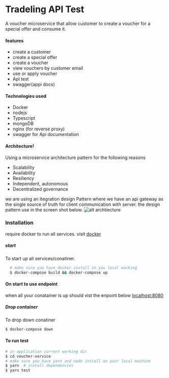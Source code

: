 # Tradeling API Test

A voucher microservice that allow customer to create a voucher for a special offer and consume it.
  #### features
  - create a customer
  - create a special offer
  - create a voucher
  - view vouchers by customer email
  - use or apply voucher
  - Api test
  - swagger(appi docs)
  #### Technologies used
   - Docker
   - nodejs
   - Typescript
   - mongoDB
   - nginx (for reverse proxy)
   - swagger for Api documentation 

#### Architecture!
   Using a microservice architecture pattern for the following reasons
   -  Scalability
   -   Availability
   -   Resiliency
   - Independent, autonomous
   - Decentralized governance
   
  we are using an Itegration design Pattern where we have an api gateway as the single source of truth for client communication with server. the design pattern use in the screen shot below. 
 ![alt archtiecture](https://res.cloudinary.com/dczlbbkdg/image/upload/v1600884189/archecture_wu2zfa.png)

### Installation
 require docker to run all services. visit [docker](https://docker.com)
 ##### start
 To start up all services/conatiner.
 ```sh
   # make sure you have docker install on you local macking
   $ docker-compose build && docker-compose up
   ```
   #### On start to use endpoint
   when all your conatainer is up should vist the enpoint below
   [localhost:8080](http://localhost8080)
   ##### Drop container
   To drop down conatiner
   ```sh
   $ docker-compose down
   ```
   #### To run test
   ```sh
   # in application current working dir
   $ cd voucher-service
   # make sure you have yarn and node install on your local machine
   $ yarn  # install dependencies
   $ yarn test
   ```
    
